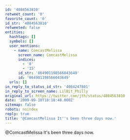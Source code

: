```yaml
---
id: '4084563810'
retweet_count: '0'
favorite_count: '0'
id_str: '4084563810'
retweeted: false
entities:
  hashtags: []
  symbols: []
  user_mentions:
    - name: ComcastMelissa
      screen_name: ComcastMelissa
      indices:
        - '0'
        - '15'
      id_str: '864901198566043649'
      id: '864901198566043649'
  urls: []
in_reply_to_status_id_str: '4084247801'
in_reply_to_screen_name: LilBit_Philly
original_url: https://twitter.com/jth/status/4084563810
date: '2009-09-18T18:18:48.000Z'
sitemap: false
robots: noindex
reply: true
title: '@ComcastMelissa It''s been three days now.'
---
```


@ComcastMelissa It's been three days now.